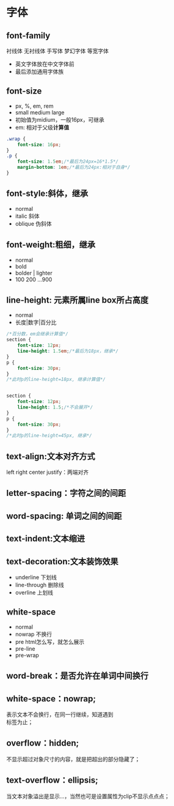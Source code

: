 # 字体
## font-family
衬线体
无衬线体
手写体
梦幻字体
等宽字体

- 英文字体放在中文字体前
- 最后添加通用字体族

## font-size
- px, %, em, rem
- small medium large
- 初始值为midium，一般16px，可继承
- em: 相对于父级**计算值**
```css
.wrap {
    font-size: 16px;
}
.p {
    font-size: 1.5em;/*最后为24px=16*1.5*/
    margin-bottom: 1em;/*最后为24px:相对于自身*/
}
```
## font-style:斜体，继承
- normal
- italic 斜体
- oblique 伪斜体

## font-weight:粗细，继承
- normal
- bold
- bolder | lighter
- 100 200 ...900

## line-height: 元素所属line box所占高度
- normal
- 长度|数字|百分比
```css
/*百分数，em会继承计算值*/
section {
    font-size: 12px;
    line-height: 1.5em;/*最后为18px，继承*/
}
p {
    font-size: 30px;
}
/*此时p的line-height=18px, 继承计算值*/


section {
    font-size: 12px;
    line-height: 1.5;/*不会展开*/
}
p {
    font-size: 30px;
}
/*此时p的line-height=45px, 继承*/
```
## text-align:文本对齐方式
left
right
center
justify：两端对齐

## letter-spacing：字符之间的间距
## word-spacing: 单词之间的间距
## text-indent:文本缩进
## text-decoration:文本装饰效果
- underline 下划线
- line-through 删除线
- overline 上划线
## white-space
- normal
- nowrap 不换行
- pre html怎么写，就怎么展示
- pre-line
- pre-wrap
## word-break：是否允许在单词中间换行

## white-space：nowrap;
表示文本不会换行，在同一行继续，知道遇到<br>标签为止；

## overflow：hidden;
不显示超过对象尺寸的内容，就是把超出的部分隐藏了；

## text-overflow：ellipsis;
当文本对象溢出是显示...，当然也可是设置属性为clip不显示点点点；
